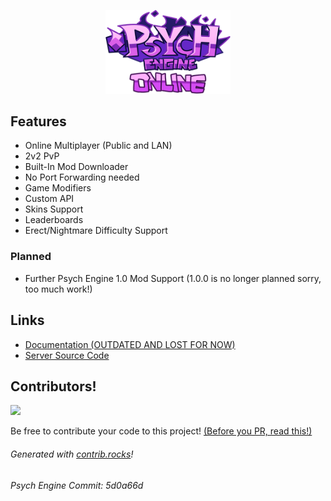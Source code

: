 <p align="center">
    <img width="200" src="https://github.com/Snirozu/Funkin-Online-Server/blob/main/client/public/images/transwag.png?raw=true">
</p>

## Features
* Online Multiplayer (Public and LAN)
* 2v2 PvP
* Built-In Mod Downloader
* No Port Forwarding needed
* Game Modifiers
* Custom API
* Skins Support
* Leaderboards
* Erect/Nightmare Difficulty Support

### Planned
* Further Psych Engine 1.0 Mod Support (1.0.0 is no longer planned sorry, too much work!) 

## Links 
* [Documentation (OUTDATED AND LOST FOR NOW)](https://github.com/Snirozu/Funkin-Psych-Online/wiki)
* [Server Source Code](https://github.com/Snirozu/Funkin-Online-Server)

## Contributors!
<a href="https://github.com/Snirozu/Funkin-Psych-Online/graphs/contributors">
  <img src="https://contrib.rocks/image?repo=Snirozu/Funkin-Psych-Online" />
</a>

Be free to contribute your code to this project! [(Before you PR, read this!)](https://github.com/Snirozu/Funkin-Psych-Online/src/branch/main/CONTRIBUTING.md)

###### Generated with [contrib.rocks](https://contrib.rocks)!

###### Psych Engine Commit: 5d0a66d